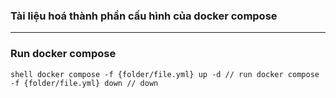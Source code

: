 ### Tài liệu hoá thành phần cấu hình của docker compose

------------------
### Run docker compose
``shell
  docker compose -f {folder/file.yml} up -d // run
  docker compose -f {folder/file.yml} down // down
``

